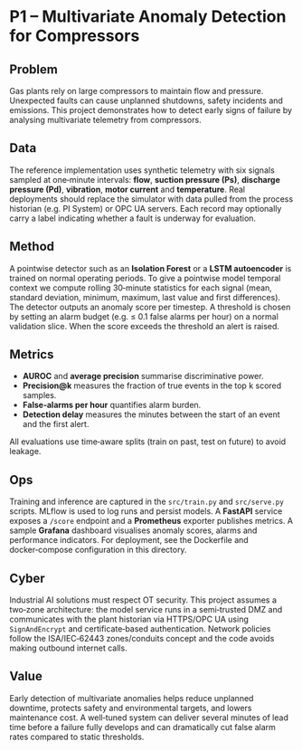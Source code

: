 # P1 – Multivariate Anomaly Detection for Compressors

## Problem
Gas plants rely on large compressors to maintain flow and pressure.  Unexpected faults can cause unplanned shutdowns, safety incidents and emissions.  This project demonstrates how to detect early signs of failure by analysing multivariate telemetry from compressors.

## Data
The reference implementation uses synthetic telemetry with six signals sampled at one‑minute intervals: **flow**, **suction pressure (Ps)**, **discharge pressure (Pd)**, **vibration**, **motor current** and **temperature**.  Real deployments should replace the simulator with data pulled from the process historian (e.g. PI System) or OPC UA servers.  Each record may optionally carry a label indicating whether a fault is underway for evaluation.

## Method
A pointwise detector such as an **Isolation Forest** or a **LSTM autoencoder** is trained on normal operating periods.  To give a pointwise model temporal context we compute rolling 30‑minute statistics for each signal (mean, standard deviation, minimum, maximum, last value and first differences).  The detector outputs an anomaly score per timestep.  A threshold is chosen by setting an alarm budget (e.g. ≤ 0.1 false alarms per hour) on a normal validation slice.  When the score exceeds the threshold an alert is raised.

## Metrics
- **AUROC** and **average precision** summarise discriminative power.
- **Precision@k** measures the fraction of true events in the top k scored samples.
- **False‑alarms per hour** quantifies alarm burden.
- **Detection delay** measures the minutes between the start of an event and the first alert.

All evaluations use time‑aware splits (train on past, test on future) to avoid leakage.

## Ops
Training and inference are captured in the `src/train.py` and `src/serve.py` scripts.  MLflow is used to log runs and persist models.  A **FastAPI** service exposes a `/score` endpoint and a **Prometheus** exporter publishes metrics.  A sample **Grafana** dashboard visualises anomaly scores, alarms and performance indicators.  For deployment, see the Dockerfile and docker‑compose configuration in this directory.

## Cyber
Industrial AI solutions must respect OT security.  This project assumes a two‑zone architecture: the model service runs in a semi‑trusted DMZ and communicates with the plant historian via HTTPS/OPC UA using `SignAndEncrypt` and certificate‑based authentication.  Network policies follow the ISA/IEC‑62443 zones/conduits concept and the code avoids making outbound internet calls.

## Value
Early detection of multivariate anomalies helps reduce unplanned downtime, protects safety and environmental targets, and lowers maintenance cost.  A well‑tuned system can deliver several minutes of lead time before a failure fully develops and can dramatically cut false alarm rates compared to static thresholds.
